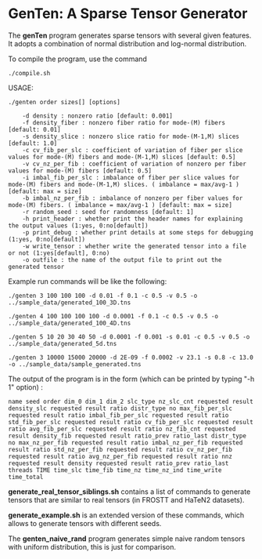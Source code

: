 # GenTen: A Sparse Tensor Generator
The **genTen** program generates sparse tensors with several given features.
It adopts a combination of normal distribution and log-normal distribution.

To compile the program, use the command
```
./compile.sh
```

USAGE: 

```
./genten order sizes[] [options] 
		
	-d density : nonzero ratio [default: 0.001]
	-f density_fiber : nonzero fiber ratio for mode-(M) fibers [default: 0.01]
	-s density_slice : nonzero slice ratio for mode-(M-1,M) slices [default: 1.0]
	-c cv_fib_per_slc : coefficient of variation of fiber per slice values for mode-(M) fibers and mode-(M-1,M) slices [default: 0.5]
	-v cv_nz_per_fib : coefficient of variation of nonzero per fiber values for mode-(M) fibers [default: 0.5]
	-i imbal_fib_per_slc : imbalance of fiber per slice values for mode-(M) fibers and mode-(M-1,M) slices. ( imbalance = max/avg-1 ) [default: max = size]
	-b imbal_nz_per_fib : imbalance of nonzero per fiber values for mode-(M) fibers. ( imbalance = max/avg-1 ) [default: max = size]
	-r random_seed : seed for randomness [default: 1] 
	-h print_header : whether print the header names for explaining the output values (1:yes, 0:no[default])
	-p print_debug : whether print details at some steps for debugging (1:yes, 0:no[default]) 
	-w write_tensor : whether write the generated tensor into a file or not (1:yes[default], 0:no) 
	-o outfile : the name of the output file to print out the generated tensor 

```

Example run commands will be like the following:

```
./genten 3 100 100 100 -d 0.01 -f 0.1 -c 0.5 -v 0.5 -o ../sample_data/generated_100_3D.tns
```
```
./genten 4 100 100 100 100 -d 0.0001 -f 0.1 -c 0.5 -v 0.5 -o ../sample_data/generated_100_4D.tns
```
```
./genten 5 10 20 30 40 50 -d 0.0001 -f 0.001 -s 0.01 -c 0.5 -v 0.5 -o ../sample_data/generated_5d.tns
```
```
./genten 3 10000 15000 20000 -d 2E-09 -f 0.0002 -v 23.1 -s 0.8 -c 13.0 -o ../sample_data/sample_generated.tns
```

The output of the program is in the form (which can be printed by typing "-h 1" option) :
```
name seed order dim_0 dim_1 dim_2 slc_type nz_slc_cnt requested result density_slc requested result ratio distr_type no max_fib_per_slc requested result ratio imbal_fib_per_slc requested result ratio std_fib_per_slc requested result ratio cv_fib_per_slc requested result ratio avg_fib_per_slc requested result ratio nz_fib_cnt requested result density_fib requested result ratio_prev ratio_last distr_type no max_nz_per_fib requested result ratio imbal_nz_per_fib requested result ratio std_nz_per_fib requested result ratio cv_nz_per_fib requested result ratio avg_nz_per_fib requested result ratio nnz requested result density requested result ratio_prev ratio_last threads TIME time_slc time_fib time_nz time_nz_ind time_write time_total
```

**generate_real_tensor_siblings.sh** contains a list of commands to generate tensors that are similar to real tensors (in FROSTT and HaTeN2 datasets).

**generate_example.sh** is an extended version of these commands, which allows to generate tensors with different seeds.

The **genten_naive_rand** program generates simple naive random tensors with uniform distribution, this is just for comparison.
